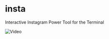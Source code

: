 # insta
Interactive Instagram Power Tool for the Terminal

![Video](https://asciinema.org/a/8lfvvdi1gm6nd1t0rydfcmkci)
